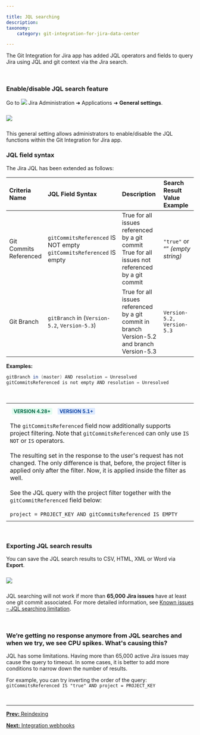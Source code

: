 ```yaml
---

title: JQL searching
description:
taxonomy:
    category: git-integration-for-jira-data-center

---
```


The Git Integration for Jira app has added JQL operators and fields to query Jira using JQL and git context via the Jira search.

&nbsp;

### Enable/disable JQL search feature

Go to ![](/wp-content/uploads/actions-icon.png) Jira Administration ➜ Applications ➜ **General settings**.

<img src='/wp-content/uploads/gij-gitserver-gencfg-jql-search-loc2.png' style='display:block;margin:25px auto;max-width:100%' />

This general setting allows administrators to enable/disable the JQL functions within the Git Integration for Jira app.

### JQL field syntax

The Jira JQL has been extended as follows:

| Criteria Name | JQL Field Syntax | Description | Search Result Value Example |
| :--- | :--- | :--- | :--- |
| Git Commits Referenced | `gitCommitsReferenced` IS NOT empty<br>`gitCommitsReferenced` IS empty | True for all issues referenced by a git commit<br>True for all issues not referenced by a git commit | `"true"` or “” _(empty string)_ |
| Git Branch | `gitBranch` in (`Version-5.2`, `Version-5.3`) | True for all issues referenced by a git commit in branch Version-5.2 and branch Version-5.3 | `Version-5.2,` `Version-5.3` |

**Examples:**<br>
```java
gitBranch in (master) AND resolution = Unresolved
gitCommitsReferenced is not empty AND resolution = Unresolved
```

&nbsp;

<table style="border-size: 1px;">
    <tr>
        <td style="padding:10px;">
            <b style='background-color:#E2FCEF; padding:1px 5px; color:#006745; border-radius:3px; margin: 0 5px; font-size: small;'>VERSION 4.28+</b> <b style='background-color:#DEEAFE; padding:1px 5px; color:#0C42A3; border-radius:3px; margin: 0 5px; font-size: small;'>VERSION 5.1+</b><br><br>    
            The <code>gitCommitsReferenced</code> field now additionally supports project filtering. Note that <code>gitCommitsReferenced</code> can only use <code>IS NOT</code> or <code>IS</code> operators.<br><br>
            The resulting set in the response to the user's request has not changed. The only difference is that, before, the project filter is applied only after the filter. Now, it is applied inside the filter as well.<br><br>
            See the JQL query with the project filter together with the <code>gitCommitReferenced</code> field below:<br><br>
            <code>project = PROJECT_KEY AND gitCommitsReferenced IS EMPTY</code>
        </td>
    </tr>
</table>

&nbsp;

### Exporting JQL search results

You can save the JQL search results to CSV, HTML, XML or Word via **Export**.

<img src='/wp-content/uploads/gij-jql-search-export-context.png' style='display:block;margin:25px auto;max-width:100%' />

<div class="bbb-callout bbb--tip">
    <div class="irow">
    <div class="ilogobox">
        <span class="logoimg"></span>
    </div>
    <div class="imsgbox">
        JQL searching will not work if more than <b>65,000 Jira issues</b> have at least one git commit associated. For more detailed information, see <a href='/git-integration-for-jira-data-center/known-issues-gij-self-managed#surpassing-jql-65k-jira-issues-searching-limitation'>Known issues – JQL searching limitation</a>.
    </div>
    </div>
</div>

&nbsp;

### We’re getting no response anymore from JQL searches and when we try, we see CPU spikes. What's causing this?

JQL has some limitations. Having more than 65,000 active Jira issues may cause the query to timeout. In some cases, it is better to add more conditions to narrow down the number of results.

For example, you can try inverting the order of the query:<br>
`gitCommitsReferenced IS "true" AND project = PROJECT_KEY`

&nbsp;
* * *

[**Prev:** Reindexing](/git-integration-for-jira-data-center/reindexing-gij-self-managed)

[**Next:** Integration webhooks](/git-integration-for-jira-data-center/integration-webhooks-gij-self-managed)


